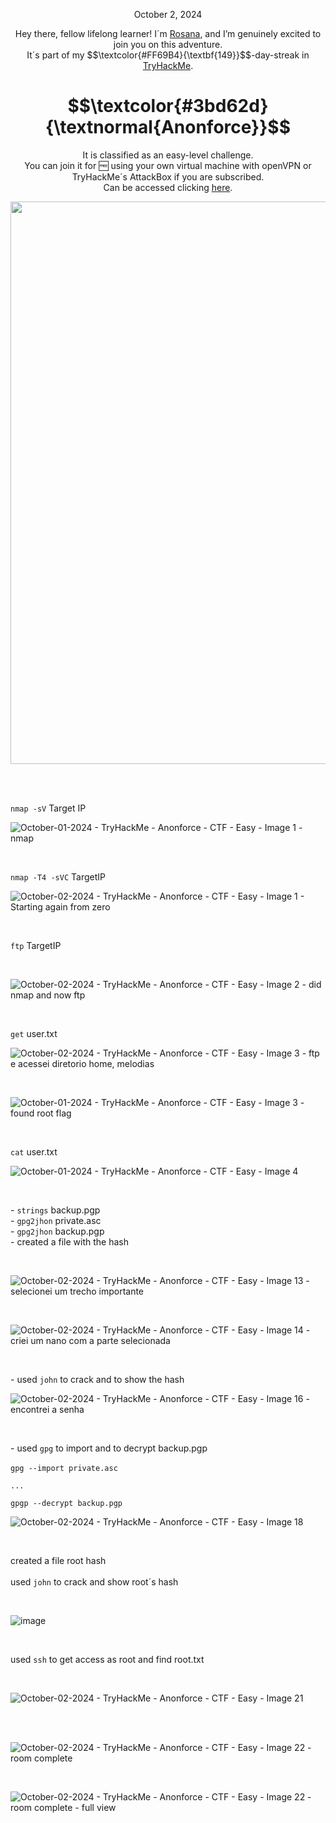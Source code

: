 <p align="center">October 2, 2024</p>
<p align="center">Hey there, fellow lifelong learner! I´m <a href="https://www.linkedin.com/in/rosanafssantos/">Rosana</a>, and I’m genuinely excited to join you on this adventure.<br>
It´s part of my $$\textcolor{#FF69B4}{\textbf{149}}$$-day-streak in  <a href="https://tryhackme.com">TryHackMe</a>.</p>

<h1 align="center">
  $$\textcolor{#3bd62d}{\textnormal{Anonforce}}$$
</h1>
<p align="center">It is classified as an easy-level challenge.
<br>You can join it for 🆓 using your own virtual machine with openVPN or TryHackMe´s AttackBox if you are subscribed.
<br>Can be accessed clicking <a href="https://tryhackme.com/room/bsidesgtanonforce">here</a>.</p> 
                                                              
<p align="center"><img width="900px" src="https://github.com/user-attachments/assets/1530c396-5e63-4fa6-91d0-4a1b5a1a2491"></p>

<br>

<br>

<p><code>nmap -sV</code> Target IP</p>

<p></p>

![October-01-2024 - TryHackMe - Anonforce - CTF - Easy - Image 1 - nmap](https://github.com/user-attachments/assets/e5010f25-7987-4121-82ab-6610aaae7c3b)

<br>

<p><code>nmap -T4 -sVC</code> TargetIP</p>

![October-02-2024 - TryHackMe - Anonforce - CTF - Easy - Image 1 - Starting again from zero](https://github.com/user-attachments/assets/2f925be6-c3de-46dc-a15d-547e3b6b0125)


<br>


<p><code>ftp</code> TargetIP</p>

<br>

![October-02-2024 - TryHackMe - Anonforce - CTF - Easy - Image 2 - did nmap and now ftp](https://github.com/user-attachments/assets/39c0b88a-4df5-41c7-9dc1-1f8570ecffb8)

<br>

<p><code>get</code> user.txt</p>

![October-02-2024 - TryHackMe - Anonforce - CTF - Easy - Image 3 - ftp e acessei diretorio home, melodias](https://github.com/user-attachments/assets/a1601151-a3b0-4725-ab78-8fc6c9724276)



<br>

![October-01-2024 - TryHackMe - Anonforce - CTF - Easy - Image 3 - found root flag](https://github.com/user-attachments/assets/1b66a2bd-c7f2-4c7f-9568-92e5adc016ac)

<br>

<p><code>cat</code> user.txt</p>

![October-01-2024 - TryHackMe - Anonforce - CTF - Easy - Image 4](https://github.com/user-attachments/assets/214ff01a-672a-4a82-88fa-79efce07f21d)



<br>

<p>- <code>strings</code> backup.pgp<br>
- <code>gpg2jhon</code> private.asc<br>
- <code>gpg2jhon</code> backup.pgp<br>
- created a file with the hash</p>

<br>

![October-02-2024 - TryHackMe - Anonforce - CTF - Easy - Image 13 - selecionei um trecho importante](https://github.com/user-attachments/assets/a4561218-c820-469f-b771-65233055dc1b)


<br>

![October-02-2024 - TryHackMe - Anonforce - CTF - Easy - Image 14 - criei um nano com a parte selecionada](https://github.com/user-attachments/assets/79abbdb2-3252-4b58-8c7a-e2eeedb37601)



<br>

<p>- used <code>john</code> to crack and to show the hash</p>


![October-02-2024 - TryHackMe - Anonforce - CTF - Easy - Image 16 - encontrei a senha](https://github.com/user-attachments/assets/f5ee1db4-d249-4fa9-ae9d-5296acf9a17d)


<br>

<p>- used <code>gpg</code> to import and to decrypt backup.pgp<br><br>
<code>gpg --import private.asc<br>
...<br>
gpgp --decrypt backup.pgp</code></p>

![October-02-2024 - TryHackMe - Anonforce - CTF - Easy - Image 18](https://github.com/user-attachments/assets/fe8a2d61-5ec2-4a35-beb2-d27fa25be151)

<br>

<p>created a file root hash<br>
<br>
used <code>john</code> to crack and show root´s hash</p>

<br>

![image](https://github.com/user-attachments/assets/3cb0488c-d04c-4115-b73a-563ed63524a1)

<br>

<p>used <code>ssh</code> to get access as root and find root.txt</p>

<br>

![October-02-2024 - TryHackMe - Anonforce - CTF - Easy - Image 21](https://github.com/user-attachments/assets/2af603a9-bd29-4621-9fd6-07434583d8ea)




<br>

<br>

![October-02-2024 - TryHackMe - Anonforce - CTF - Easy - Image 22 - room complete](https://github.com/user-attachments/assets/cce16c5f-d2f5-44ab-bce8-0a2afd245a21)

<br>


![October-02-2024 - TryHackMe - Anonforce - CTF - Easy - Image 22 - room complete - full view](https://github.com/user-attachments/assets/fc5860bd-8eb9-4cfe-bb46-b16ed311c0fc)

